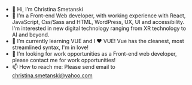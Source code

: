 - 👋 Hi, I’m Christina Smetanski
- 👀 I’m a Front-end Web developer, with working experience with React, JavaScript, Css/Sass and HTML, WordPress, UX, UI and accessibility. I'm interested in new digital technology ranging from XR technology to AI and beyond.
- 🌱 I’m currently learning VUE and I ❤ VUE! Vue has the cleanest, most streamlined syntax, I'm in love!
- 💞️ I’m looking for work opportunities as a Front-end web developer, please contact me for work opportunities!
- 📫 How to reach me: Please send email to christina.smetanski@yahoo.com

<!---
Chinnamaste/Chinnamaste is a ✨ special ✨ repository because its `README.md` (this file) appears on your GitHub profile.
You can click the Preview link to take a look at your changes.
--->
